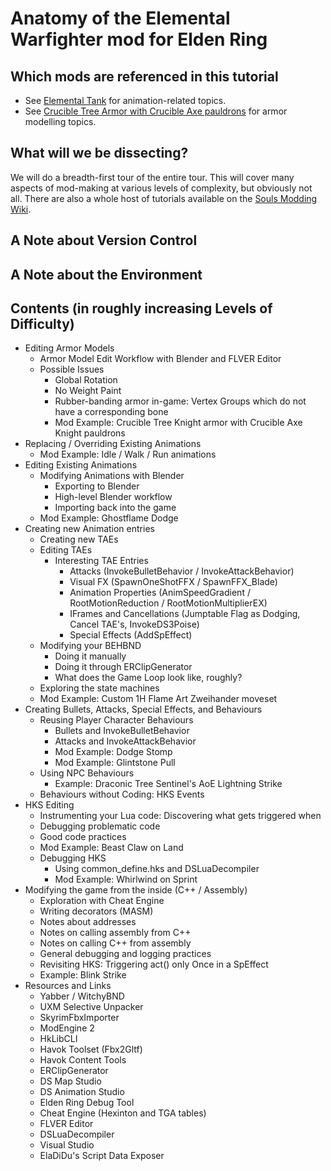 # Anatomy of the Elemental Warfighter mod for Elden Ring

## Which mods are referenced in this tutorial
- See [Elemental Tank](https://www.nexusmods.com/eldenring/mods/4920) for animation-related topics.
- See [Crucible Tree Armor with Crucible Axe pauldrons](https://www.nexusmods.com/eldenring/mods/4812) for armor modelling topics.

## What will we be dissecting?
We will do a breadth-first tour of the entire tour. This will cover many aspects of mod-making at various levels of complexity, but obviously not all. There are also a whole host of tutorials available on the [Souls Modding Wiki](http://soulsmodding.wikidot.com/).

## A Note about Version Control

## A Note about the Environment

## Contents (in roughly increasing Levels of Difficulty)

- Editing Armor Models
  - Armor Model Edit Workflow with Blender and FLVER Editor
  - Possible Issues
    - Global Rotation
    - No Weight Paint
    - Rubber-banding armor in-game: Vertex Groups which do not have a corresponding bone
    - Mod Example: Crucible Tree Knight armor with Crucible Axe Knight pauldrons
- Replacing / Overriding Existing Animations
  - Mod Example: Idle / Walk / Run animations
- Editing Existing Animations
  - Modifying Animations with Blender
    - Exporting to Blender
    - High-level Blender workflow
    - Importing back into the game
  - Mod Example: Ghostflame Dodge
- Creating new Animation entries
  - Creating new TAEs
  - Editing TAEs
    - Interesting TAE Entries
      - Attacks (InvokeBulletBehavior / InvokeAttackBehavior)
      - Visual FX (SpawnOneShotFFX / SpawnFFX_Blade)
      - Animation Properties (AnimSpeedGradient / RootMotionReduction / RootMotionMultiplierEX)
      - IFrames and Cancellations (Jumptable Flag as Dodging, Cancel TAE's, InvokeDS3Poise)
      - Special Effects (AddSpEffect)
  - Modifying your BEHBND
    - Doing it manually
    - Doing it through ERClipGenerator
    - What does the Game Loop look like, roughly?
  - Exploring the state machines
  - Mod Example: Custom 1H Flame Art Zweihander moveset
- Creating Bullets, Attacks, Special Effects, and Behaviours
  - Reusing Player Character Behaviours
    - Bullets and InvokeBulletBehavior
    - Attacks and InvokeAttackBehavior
    - Mod Example: Dodge Stomp
    - Mod Example: Glintstone Pull
  - Using NPC Behaviours
    - Example: Draconic Tree Sentinel's AoE Lightning Strike
  - Behaviours without Coding: HKS Events
- HKS Editing
  - Instrumenting your Lua code: Discovering what gets triggered when
  - Debugging problematic code
  - Good code practices
  - Mod Example: Beast Claw on Land
  - Debugging HKS
    - Using common_define.hks and DSLuaDecompiler
    - Mod Example: Whirlwind on Sprint
- Modifying the game from the inside (C++ / Assembly)
  - Exploration with Cheat Engine
  - Writing decorators (MASM)
  - Notes about addresses
  - Notes on calling assembly from C++
  - Notes on calling C++ from assembly
  - General debugging and logging practices
  - Revisiting HKS: Triggering act() only Once in a SpEffect
  - Example: Blink Strike
- Resources and Links
  - Yabber / WitchyBND
  - UXM Selective Unpacker
  - SkyrimFbxImporter
  - ModEngine 2
  - HkLibCLI
  - Havok Toolset (Fbx2Gltf)
  - Havok Content Tools
  - ERClipGenerator
  - DS Map Studio
  - DS Animation Studio
  - Elden Ring Debug Tool
  - Cheat Engine (Hexinton and TGA tables)
  - FLVER Editor
  - DSLuaDecompiler
  - Visual Studio
  - ElaDiDu's Script Data Exposer
